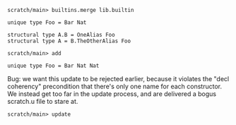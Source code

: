 ```ucm:hide
scratch/main> builtins.merge lib.builtin
```

```unison
unique type Foo = Bar Nat

structural type A.B = OneAlias Foo
structural type A = B.TheOtherAlias Foo
```

```ucm
scratch/main> add
```

```unison
unique type Foo = Bar Nat Nat
```

Bug: we want this update to be rejected earlier, because it violates the "decl coherency" precondition that there's
only one name for each constructor. We instead get too far in the update process, and are delivered a bogus scratch.u
file to stare at.

```ucm:error
scratch/main> update
```
